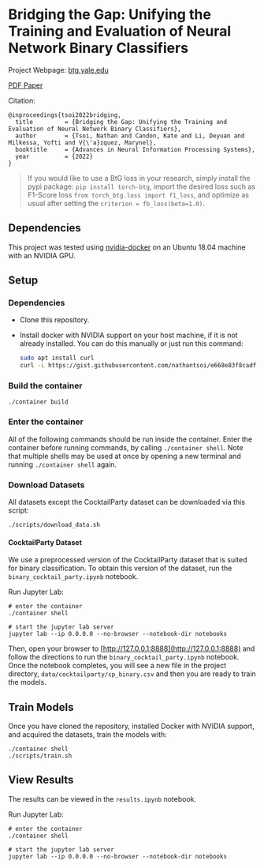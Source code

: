 # Bridging the Gap: Unifying the Training and Evaluation of Neural Network Binary Classifiers

Project Webpage: [btg.yale.edu](https://btg.yale.edu)

[PDF Paper](https://btg.yale.edu/papers/Bridging_the_Gap_Unifying_the_Training_and_Evaluation_of_Neural_Network_Binary_Classifiers.pdf)

Citation:

```
@inproceedings{tsoi2022bridging,
  title         = {Bridging the Gap: Unifying the Training and Evaluation of Neural Network Binary Classifiers},
  author        = {Tsoi, Nathan and Candon, Kate and Li, Deyuan and Milkessa, Yofti and V{\'a}zquez, Marynel},
  booktitle     = {Advances in Neural Information Processing Systems},
  year          = {2022}
}
```

> If you would like to use a BtG loss in your research, simply install the pypi package: `pip install torch-btg`, import the desired loss such as F1-Score loss `from torch_btg.loss import f1_loss`, and optimize as usual after setting the `criterion = fb_loss(beta=1.0)`.

## Dependencies

This project was tested using [nvidia-docker](https://github.com/NVIDIA/nvidia-docker) on an Ubuntu 18.04 machine with an NVIDIA  GPU.

## Setup

### Dependencies

- Clone this repository.

- Install docker with NVIDIA support on your host machine, if it is not already installed. You can do this manually or just run this command: 

  ```bash
  sudo apt install curl
  curl -L https://gist.githubusercontent.com/nathantsoi/e668e83f8cadfa0b87b67d18cc965bd3/raw/setup_docker.sh | sudo bash
  ```

### Build the container

```
./container build
```

### Enter the container

All of the following commands should be run inside the container. Enter the container before running commands, by calling `./container shell`. Note that multiple shells may be used at once by opening a new terminal and running `./container shell` again.

### Download Datasets

All datasets except the CocktailParty dataset can be downloaded via this script:

```
./scripts/download_data.sh
```

#### CocktailParty Dataset

We use a preprocessed version of the CocktailParty dataset that is suited for binary classification. To obtain this version of the dataset, run the `binary_cocktail_party.ipynb` notebook.

Run Jupyter Lab:

```
# enter the container
./container shell

# start the jupyter lab server
jupyter lab --ip 0.0.0.0 --no-browser --notebook-dir notebooks
```

Then, open your browser to [http://127.0.0.1:8888](http://127.0.0.1:8888) and follow the directions to run the `binary_cocktail_party.ipynb` notebook. Once the notebook completes, you will see a new file in the project directory, `data/cocktailparty/cp_binary.csv` and then you are ready to train the models.

## Train Models

Once you have cloned the repository, installed Docker with NVIDIA support, and acquired the datasets, train the models with:

```
./container shell
./scripts/train.sh
```

## View Results

The results can be viewed in the `results.ipynb` notebook.

Run Jupyter Lab:
```
# enter the container
./container shell

# start the jupyter lab server
jupyter lab --ip 0.0.0.0 --no-browser --notebook-dir notebooks
```
